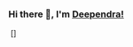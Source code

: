 ### Hi there 👋, I'm [Deependra!](http://dsrportfolio.me/portfolio/)

[<img src="" />](https://twitter.com/dsr1505) [<img src="" />]

<!--
**DSR1505/DSR1505** is a ✨ _special_ ✨ repository because its `README.md` (this file) appears on your GitHub profile.

Here are some ideas to get you started:

- 🔭 I’m currently working on ...
- 🌱 I’m currently learning ...
- 👯 I’m looking to collaborate on ...
- 🤔 I’m looking for help with ...
- 💬 Ask me about ...
- 📫 How to reach me: ...
- 😄 Pronouns: ...
- ⚡ Fun fact: ...
-->
